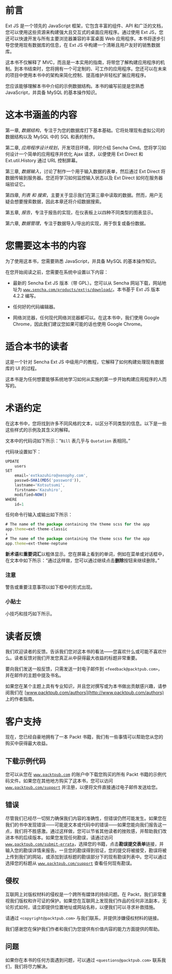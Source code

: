 # 前言

Ext JS 是一个领先的 JavaScript 框架，它包含丰富的组件、API 和广泛的文档，您可以使用这些资源来构建强大且交互式的桌面应用程序。通过使用 Ext JS，您还可以快速开发与所有主要浏览器兼容的丰富桌面 Web 应用程序。本书将逐步引导您使用现有数据库的信息，在 Ext JS 中构建一个清晰且用户友好的销售数据库。

这本书不仅解释了 MVC，而且是一本实用的指南，将带您了解构建应用程序的机制。到本书结束时，您将拥有一个可定制的、可工作的应用程序。您还可以在未来的项目中使用本书中的架构来简化控制、提高维护并轻松扩展应用程序。

您应该能够理解本书中介绍的示例数据结构。本书的编写前提是您熟悉 JavaScript，并具备 MySQL 的基本操作知识。

# 这本书涵盖的内容

第一章, *数据结构*，专注于为您的数据库打下基本基础。它将处理现有虚拟公司的数据结构以及 MySQL 中的 SQL 和表的制作。

第二章, *应用程序设计规划*，开发项目环境，同时介绍 Sencha Cmd。您将学习如何设计一个简单的应用程序并优化 Ajax 请求，以便使用 Ext Direct 和 Ext.util.History 通过 URL 控制屏幕。

第三章, *数据输入*，讨论了制作一个用于输入数据的表单，然后通过 Ext Direct 将数据传输到服务器。您还将学习如何监控输入状态以及 Ext Direct 如何在服务器端验证它。

第四章, *列表* *和* *搜索*，主要关于显示我们在第三章中读取的数据。然而，用户无疑会想要搜索数据，因此本章还将介绍数据搜索。

第五章, *报告*，专注于报告的实现，在仪表板上以四种不同类型的图表显示。

第六章, *数据管理*，专注于数据导入/导出的实现，用于恢复或备份数据。

# 您需要这本书的内容

为了使用这本书，您需要熟悉 JavaScript，并具备 MySQL 的基本操作知识。

在您开始阅读之前，您需要在系统中设置以下内容：

+   最新的 Sencha Ext JS 版本（带 GPL）。您可以从 Sencha 网站下载，网站地址为 [`www.sencha.com/products/extjs/download/`](http://www.sencha.com/products/extjs/download/)。本书基于 Ext JS 版本 4.2.2 编写。

+   任何好的代码编辑器。

+   网络浏览器，任何现代网络浏览器都可以。在这本书中，我们使用 Google Chrome，因此我们建议您如果可能的话也使用 Google Chrome。

# 适合本书的读者

这是一个针对 Sencha Ext JS 中级用户的教程，它解释了如何构建处理现有数据库的 UI 的过程。

这本书是为任何想要能够系统地学习如何从实施的第一步开始构建应用程序的人而写的。

# 术语约定

在这本书中，您将找到许多不同风格的文本，以区分不同类型的信息。以下是一些这些样式的示例及其含义的解释。

文本中的代码词如下所示：“`Bill` 表几乎与 `Quotation` 表相同。”

代码块设置如下：

```js
UPDATE
    users
SET
    email='extkazuhiro@xenophy.com',
    passwd=SHA1(MD5('password')),
    lastname='Kotsutsumi',
    firstname='Kazuhiro',
    modified=NOW()
WHERE
    id=1
```

任何命令行输入或输出如下所示：

```js
# The name of the package containing the theme scss for the app
app.theme=ext-theme-classic
↓
# The name of the package containing the theme scss for the app
app.theme=ext-theme-neptune
```

**新术语**和**重要词汇**以粗体显示。您在屏幕上看到的单词，例如在菜单或对话框中，在文本中如下所示：“通过这样做，您可以通过继续点击**删除**按钮来继续删除。”

### 注意

警告或重要注意事项以如下框中的形式出现。

### 小贴士

小技巧和技巧如下所示。

# 读者反馈

我们欢迎读者的反馈。告诉我们您对这本书的看法——您喜欢什么或可能不喜欢什么。读者反馈对我们开发您真正从中获得最大收益的标题非常重要。

要向我们发送一般反馈，只需发送一封电子邮件到 `<feedback@packtpub.com>`，并在邮件的主题中提及书名。

如果您在某个主题上具有专业知识，并且您对撰写或为本书做出贡献感兴趣，请参阅我们在 [www.packtpub.com/authors](http://www.packtpub.com/authors) 上的作者指南。

# 客户支持

现在，您已经自豪地拥有了一本 Packt 书籍，我们有一些事情可以帮助您从您的购买中获得最大收益。

## 下载示例代码

您可以从您在 [`www.packtpub.com`](http://www.packtpub.com) 的账户中下载您购买的所有 Packt 书籍的示例代码文件。如果您在其他地方购买了这本书，您可以访问 [`www.packtpub.com/support`](http://www.packtpub.com/support) 并注册，以便将文件直接通过电子邮件发送给您。

## 错误

尽管我们已经尽一切努力确保我们内容的准确性，但错误仍然可能发生。如果您在我们的书中发现错误——可能是文本或代码中的错误——如果您能向我们报告这一点，我们将不胜感激。通过这样做，您可以节省其他读者的挫败感，并帮助我们改进本书的后续版本。如果您发现任何勘误，请通过访问 [`www.packtpub.com/submit-errata`](http://www.packtpub.com/submit-errata)，选择您的书籍，点击**勘误****提交****表单**链接，并输入您的勘误详情来报告。一旦您的勘误得到验证，您的提交将被接受，勘误将被上传到我们的网站，或添加到该标题的勘误部分下的现有勘误列表中。您可以通过选择您的标题从 [`www.packtpub.com/support`](http://www.packtpub.com/support) 查看任何现有勘误。

## 侵权

互联网上对版权材料的侵权是一个跨所有媒体的持续问题。在 Packt，我们非常重视我们版权和许可证的保护。如果您在互联网上发现我们作品的任何非法副本，无论形式如何，请立即提供位置地址或网站名称，以便我们可以寻求补救措施。

请通过 `<copyright@packtpub.com>` 与我们联系，并提供涉嫌侵权材料的链接。

我们感谢您在保护我们作者和我们为您提供有价值内容的能力方面提供的帮助。

## 问题

如果你在本书的任何方面遇到问题，可以通过 `<questions@packtpub.com>` 联系我们，我们将尽力解决。
